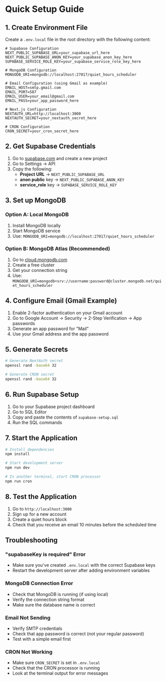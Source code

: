 # Quick Setup Guide

## 1. Create Environment File

Create a `.env.local` file in the root directory with the following content:

```env
# Supabase Configuration
NEXT_PUBLIC_SUPABASE_URL=your_supabase_url_here
NEXT_PUBLIC_SUPABASE_ANON_KEY=your_supabase_anon_key_here
SUPABASE_SERVICE_ROLE_KEY=your_supabase_service_role_key_here

# MongoDB Configuration
MONGODB_URI=mongodb://localhost:27017/quiet_hours_scheduler

# Email Configuration (using Gmail as example)
EMAIL_HOST=smtp.gmail.com
EMAIL_PORT=587
EMAIL_USER=your_email@gmail.com
EMAIL_PASS=your_app_password_here

# Next.js Configuration
NEXTAUTH_URL=http://localhost:3000
NEXTAUTH_SECRET=your_nextauth_secret_here

# CRON Configuration
CRON_SECRET=your_cron_secret_here
```

## 2. Get Supabase Credentials

1. Go to [supabase.com](https://supabase.com) and create a new project
2. Go to Settings → API
3. Copy the following:
   - **Project URL** → `NEXT_PUBLIC_SUPABASE_URL`
   - **anon public** key → `NEXT_PUBLIC_SUPABASE_ANON_KEY`
   - **service_role** key → `SUPABASE_SERVICE_ROLE_KEY`

## 3. Set up MongoDB

### Option A: Local MongoDB
1. Install MongoDB locally
2. Start MongoDB service
3. Use: `MONGODB_URI=mongodb://localhost:27017/quiet_hours_scheduler`

### Option B: MongoDB Atlas (Recommended)
1. Go to [cloud.mongodb.com](https://cloud.mongodb.com)
2. Create a free cluster
3. Get your connection string
4. Use: `MONGODB_URI=mongodb+srv://username:password@cluster.mongodb.net/quiet_hours_scheduler`

## 4. Configure Email (Gmail Example)

1. Enable 2-factor authentication on your Gmail account
2. Go to Google Account → Security → 2-Step Verification → App passwords
3. Generate an app password for "Mail"
4. Use your Gmail address and the app password

## 5. Generate Secrets

```bash
# Generate NextAuth secret
openssl rand -base64 32

# Generate CRON secret
openssl rand -base64 32
```

## 6. Run Supabase Setup

1. Go to your Supabase project dashboard
2. Go to SQL Editor
3. Copy and paste the contents of `supabase-setup.sql`
4. Run the SQL commands

## 7. Start the Application

```bash
# Install dependencies
npm install

# Start development server
npm run dev

# In another terminal, start CRON processor
npm run cron
```

## 8. Test the Application

1. Go to `http://localhost:3000`
2. Sign up for a new account
3. Create a quiet hours block
4. Check that you receive an email 10 minutes before the scheduled time

## Troubleshooting

### "supabaseKey is required" Error
- Make sure you've created `.env.local` with the correct Supabase keys
- Restart the development server after adding environment variables

### MongoDB Connection Error
- Check that MongoDB is running (if using local)
- Verify the connection string format
- Make sure the database name is correct

### Email Not Sending
- Verify SMTP credentials
- Check that app password is correct (not your regular password)
- Test with a simple email first

### CRON Not Working
- Make sure `CRON_SECRET` is set in `.env.local`
- Check that the CRON processor is running
- Look at the terminal output for error messages
